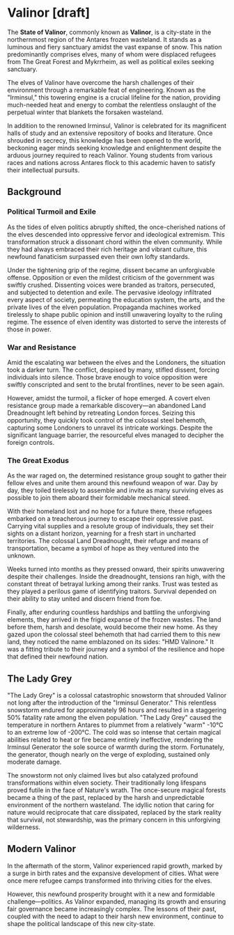 # Valinor [draft]

The **State of Valinor**, commonly known as **Valinor**, is a city-state in the northernmost region of the Antares frozen wasteland. It stands as a luminous and fiery sanctuary amidst the vast expanse of snow. This nation predominantly comprises elves, many of whom were displaced refugees from The Great Forest and Mykrrheim, as well as political exiles seeking sanctuary.

The elves of Valinor have overcome the harsh challenges of their environment through a remarkable feat of engineering. Known as the "Irminsul," this towering engine is a crucial lifeline for the nation, providing much-needed heat and energy to combat the relentless onslaught of the perpetual winter that blankets the forsaken wasteland.

In addition to the renowned Irminsul, Valinor is celebrated for its magnificent halls of study and an extensive repository of books and literature. Once shrouded in secrecy, this knowledge has been opened to the world, beckoning eager minds seeking knowledge and enlightenment despite the arduous journey required to reach Valinor. Young students from various races and nations across Antares flock to this academic haven to satisfy their intellectual pursuits.

## Background

### Political Turmoil and Exile

As the tides of elven politics abruptly shifted, the once-cherished nations of the elves descended into oppressive fervor and ideological extremism. This transformation struck a dissonant chord within the elven community. While they had always embraced their rich heritage and vibrant culture, this newfound fanaticism surpassed even their own lofty standards.

Under the tightening grip of the regime, dissent became an unforgivable offense. Opposition or even the mildest criticism of the government was swiftly crushed. Dissenting voices were branded as traitors, persecuted, and subjected to detention and exile. The pervasive ideology infiltrated every aspect of society, permeating the education system, the arts, and the private lives of the elven population. Propaganda machines worked tirelessly to shape public opinion and instill unwavering loyalty to the ruling regime. The essence of elven identity was distorted to serve the interests of those in power.

### War and Resistance

Amid the escalating war between the elves and the Londoners, the situation took a darker turn. The conflict, despised by many, stifled dissent, forcing individuals into silence. Those brave enough to voice opposition were swiftly conscripted and sent to the brutal frontlines, never to be seen again.

However, amidst the turmoil, a flicker of hope emerged. A covert elven resistance group made a remarkable discovery—an abandoned Land Dreadnought left behind by retreating London forces. Seizing this opportunity, they quickly took control of the colossal steel behemoth, capturing some Londoners to unravel its intricate workings. Despite the significant language barrier, the resourceful elves managed to decipher the foreign controls.

### The Great Exodus

As the war raged on, the determined resistance group sought to gather their fellow elves and unite them around this newfound weapon of war. Day by day, they toiled tirelessly to assemble and invite as many surviving elves as possible to join them aboard their formidable mechanical steed.

With their homeland lost and no hope for a future there, these refugees embarked on a treacherous journey to escape their oppressive past. Carrying vital supplies and a resolute group of individuals, they set their sights on a distant horizon, yearning for a fresh start in uncharted territories. The colossal Land Dreadnought, their refuge and means of transportation, became a symbol of hope as they ventured into the unknown.

Weeks turned into months as they pressed onward, their spirits unwavering despite their challenges. Inside the dreadnought, tensions ran high, with the constant threat of betrayal lurking among their ranks. Trust was tested as they played a perilous game of identifying traitors. Survival depended on their ability to stay united and discern friend from foe.

Finally, after enduring countless hardships and battling the unforgiving elements, they arrived in the frigid expanse of the frozen wastes. The land before them, harsh and desolate, would become their new home. As they gazed upon the colossal steel behemoth that had carried them to this new land, they noticed the name emblazoned on its sides: "HMD Valinore." It was a fitting tribute to their journey and a symbol of the resilience and hope that defined their newfound nation.

## The Lady Grey

"The Lady Grey" is a colossal catastrophic snowstorm that shrouded Valinor not long after the introduction of the "Irminsul Generator." This relentless snowstorm endured for approximately 96 hours and resulted in a staggering 50% fatality rate among the elven population. "The Lady Grey" caused the temperature in northern Antares to plummet from a relatively "warm" -10°C to an extreme low of -200°C. The cold was so intense that certain magical abilities related to heat or fire became entirely ineffective, rendering the Irminsul Generator the sole source of warmth during the storm. Fortunately, the generator, though nearly on the verge of exploding, sustained only moderate damage.

The snowstorm not only claimed lives but also catalyzed profound transformations within elven society. Their traditionally long lifespans proved futile in the face of Nature's wrath. The once-secure magical forests became a thing of the past, replaced by the harsh and unpredictable environment of the northern wasteland. The idyllic notion that caring for nature would reciprocate that care dissipated, replaced by the stark reality that survival, not stewardship, was the primary concern in this unforgiving wilderness.

## Modern Valinor

In the aftermath of the storm, Valinor experienced rapid growth, marked by a surge in birth rates and the expansive development of cities. What were once mere refugee camps transformed into thriving cities for the elves. 

However, this newfound prosperity brought with it a new and formidable challenge—politics. As Valinor expanded, managing its growth and ensuring fair governance became increasingly complex. The lessons of their past, coupled with the need to adapt to their harsh new environment, continue to shape the political landscape of this new city-state.
